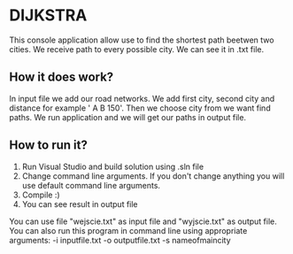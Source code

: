 # DIJKSTRA 
This console application allow use to find the shortest path beetwen two cities. We receive path to every possible city.  We can see it in .txt file. 
## How it does work? 
In input file we add our road networks. We add first city, second city and distance for example ' A B 150'. Then we choose city from we want find paths. We run application and we will get our paths in output file. 
## How to run it? 
1. Run Visual Studio and build solution using .sln file
2. Change command line arguments. If you don't change anything you will use default command line arguments.
3. Compile :)
4. You can see result in output file

You can use file "wejscie.txt" as input file and "wyjscie.txt" as output file. 
You can also run this program in command line using appropriate arguments: -i inputfile.txt -o outputfile.txt -s nameofmaincity
